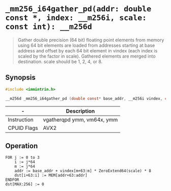 `_mm256_i64gather_pd(addr: double const *, index: __m256i, scale: const int): __m256d`
==============================================================================

> Gather double precision (64 bit) floating point elements from memory using 64 bit elements are loaded from addresses starting at base address and offset by each 64 bit element in vindex (each index is scaled by the factor in scale). Gathered elements are merged into destination. scale should be 1, 2, 4, or 8.

## Synopsis

```c
#include <immintrin.h>

__m256d _mm256_i64gather_pd (double const* base_addr, __m256i vindex, const int scale);
```

| -           | Description                |
| ----------- | -------------------------- |
| Instruction | vgatherqpd ymm, vm64x, ymm |
| CPUID Flags | AVX2                       |

## Operation

```
FOR j := 0 to 3
	i := j*64
	m := j*64
	addr := base_addr + vindex[m+63:m] * ZeroExtend64(scale) * 8
	dst[i+63:i] := MEM[addr+63:addr]
ENDFOR
dst[MAX:256] := 0
```
